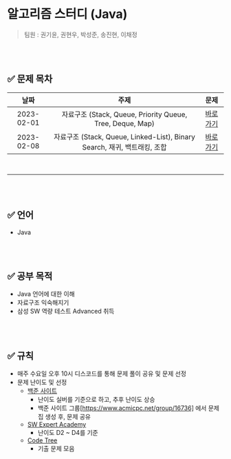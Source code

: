 # 알고리즘 스터디 (Java)


> 팀원 : 권기윤, 권현우, 박성준, 송진현, 이채정

<br/>
<br/>

## ✅ 문제 목차

날짜 | 주제 | 문제
:---: | :---: | :---:
2023-02-01 | 자료구조 (Stack, Queue, Priority Queue, Tree, Deque, Map) | [바로가기](https://github.com/psj98/Java_Study_Coding_18/tree/main/study/src/study_230201)
2023-02-08 | 자료구조 (Stack, Queue, Linked-List), Binary Search, 재귀, 백트래킹, 조합 | [바로가기](https://github.com/psj98/Java_Study_Coding_18/tree/main/study/src/study_230208)

<br/>

***
<br/>
<br/>

## ✅ 언어

- Java

<br/>
<br/>

## ✅ 공부 목적

- Java 언어에 대한 이해
- 자료구조 익숙해지기
- 삼성 SW 역량 테스트 Advanced 취득

<br/>
<br/>

## ✅ 규칙

- 매주 수요일 오후 10시 디스코드를 통해 문제 풀이 공유 및 문제 선정
- 문제 난이도 및 선정
  - [백준 사이트](https://www.acmicpc.net)
    - 난이도 실버를 기준으로 하고, 추후 난이도 상승
    - 백준 사이트 그룹[https://www.acmicpc.net/group/16736] 에서 문제집 생성 후, 문제 공유
  - [SW Expert Academy](https://swexpertacademy.com/main/main.do)
    - 난이도 D2 ~ D4를 기준
  - [Code Tree](https://www.codetree.ai/landing)
    - 기출 문제 모음

<br/>
<br/>
